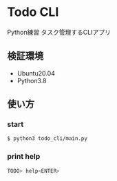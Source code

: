# Todo CLI
Python練習
タスク管理するCLIアプリ

## 検証環境
- Ubuntu20.04
- Python3.8

## 使い方
### start
```bash
$ python3 todo_cli/main.py
``` 
### print help
```bash
TODO> help<ENTER>
```